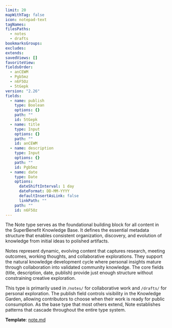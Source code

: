 ```yaml
---
limit: 20
mapWithTag: false
icon: notepad-text
tagNames: 
filesPaths:
  - notes
  - drafts
bookmarksGroups: 
excludes: 
extends: 
savedViews: []
favoriteView: 
fieldsOrder:
  - anCEWM
  - Pgb5mz
  - n6F5Oz
  - 5tGepk
version: "2.26"
fields:
  - name: publish
    type: Boolean
    options: {}
    path: ""
    id: 5tGepk
  - name: title
    type: Input
    options: {}
    path: ""
    id: anCEWM
  - name: description
    type: Input
    options: {}
    path: ""
    id: Pgb5mz
  - name: date
    type: Date
    options:
      dateShiftInterval: 1 day
      dateFormat: DD-MM-YYYY
      defaultInsertAsLink: false
      linkPath: ""
    path: ""
    id: n6F5Oz
---
```

The Note type serves as the foundational building block for all content in the SuperBenefit Knowledge Base. It defines the essential metadata structure that enables consistent organization, discovery, and evolution of knowledge from initial ideas to polished artifacts.

Notes represent dynamic, evolving content that captures research, meeting outcomes, working thoughts, and collaborative explorations. They support the natural knowledge development cycle where personal insights mature through collaboration into validated community knowledge. The core fields (title, description, date, publish) provide just enough structure without constraining creative exploration.

This type is primarily used in `/notes/` for collaborative work and `/drafts/` for personal exploration. The publish field controls visibility in the Knowledge Garden, allowing contributors to choose when their work is ready for public consumption. As the base type that most others extend, Note establishes patterns that cascade throughout the entire type system.

**Template**: [note.md](/tools/templates/note.md)